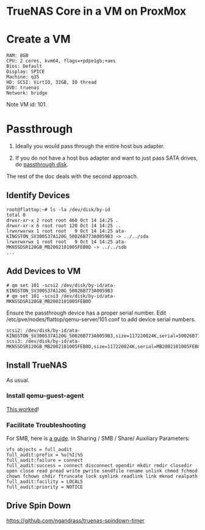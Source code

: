 # TrueNAS Core in a VM on ProxMox

# Create a VM

```
RAM: 8GB
CPU: 2 cores, kvm64, flags=+pdpe1gb;+aes
Bios: Default
Display: SPICE
Machine: q35
HD: SCSI: VirtIO, 32GB, IO thread
DVD: truenas
Network: bridge
```

Note VM id: 101.


# Passthrough

1. Ideally you would pass through the entire host bus adapter.

2. If you do not have a host bus adapter and want to just pass SATA drives, do
[passthrough
disk](https://pve.proxmox.com/wiki/Passthrough_Physical_Disk_to_Virtual_Machine_(VM)).

The rest of the doc deals with the second approach.

## Identify Devices

```
root@flattop:~# ls -la /dev/disk/by-id
total 0
drwxr-xr-x 2 root root 460 Oct 14 14:25 .
drwxr-xr-x 6 root root 120 Oct 14 14:25 ..
lrwxrwxrwx 1 root root   9 Oct 14 14:25 ata-KINGSTON_SV300S37A120G_50026B773A0059B3 -> ../../sda
lrwxrwxrwx 1 root root   9 Oct 14 14:25 ata-MKNSSDSR120GB_MB2002101005FEB0D -> ../../sdb
...
```

## Add Devices to VM

```
# qm set 101 -scsi2 /dev/disk/by-id/ata-KINGSTON_SV300S37A120G_50026B773A0059B3
# qm set 101 -scsi3 /dev/disk/by-id/ata-MKNSSDSR120GB_MB2002101005FEB0D
```

Ensure the passthrough device has a proper serial number.
Edit /etc/pve/nodes/flattop/qemu-server/101.conf to add device serial
numbers.

```
scsi2: /dev/disk/by-id/ata-KINGSTON_SV300S37A120G_50026B773A0059B3,size=117220824K,serial=50026B773A0059B3
scsi3: /dev/disk/by-id/ata-MKNSSDSR120GB_MB2002101005FEB0D,size=117220824K,serial=MB2002101005FEB0D
```

## Install TrueNAS

As usual.

### Install qemu-guest-agent

[This worked](https://www.truenas.com/community/resources/qemu-guest-agent.167/)!

### Facilitate Troubleshooting

For SMB, here is [a
guide](https://www.truenas.com/community/threads/solved-freenas-8-3-0-log-users-activity-with-full_audit-vfs-object.10076/).
In Sharing / SMB / Share/ Auxiliary Parameters:

```
vfs objects = full_audit
full_audit:prefix = %u|%I|%S
full_audit:failure = connect
full_audit:success = connect disconnect opendir mkdir rmdir closedir open close read pread write pwrite sendfile rename unlink chmod fchmod chown fchown chdir ftruncate lock symlink readlink link mknod realpath
full_audit:facility = LOCAL5
full_audit:priority = NOTICE
```

## Drive Spin Down

https://github.com/ngandrass/truenas-spindown-timer

